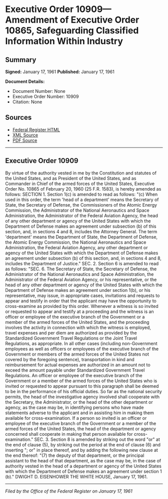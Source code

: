 # Executive Order 10909—Amendment of Executive Order 10865, Safeguarding Classified Information Within Industry

## Summary

**Signed:** January 17, 1961
**Published:** January 17, 1961

**Document Details:**
- Document Number: None
- Executive Order Number: 10909
- Citation: None

## Sources
- [Federal Register HTML](https://www.presidency.ucsb.edu/documents/executive-order-10909-amendment-executive-order-10865-safeguarding-classified-information)
- [XML Source](None)
- [PDF Source](None)

---

## Executive Order 10909

By virtue of the authority vested in me by the Constitution and statutes of the United States, and as President of the United States, and as Commander in Chief of the armed forces of the United States, Executive Order No. 10865 of February 20, 1960 (25 F.R. 1583), is hereby amended as follows:
SECTION 1. Section 1(c) is amended to read as follows:
"(c) When used in this order, the term 'head of a department' means the Secretary of State, the Secretary of Defense, the Commissioners of the Atomic Energy Commission, the Administrator of the National Aeronautics and Space Administration, the Administrator of the Federal Aviation Agency, the head of any other department or agency of the United States with which the Department of Defense makes an agreement under subsection (b) of this section, and, in sections 4 and 8, includes the Attorney General. The term 'department' means the Department of State, the Department of Defense, the Atomic Energy Commission, the National Aeronautics and Space Administration, the Federal Aviation Agency, any other department or agency of the United States with which the Department of Defense makes an agreement under subsection (b) of this section, and, in sections 4 and 8, includes the Department of Justice."
SEC. 2. Section 6 is amended to read as follows:
"SEC. 6. The Secretary of State, the Secretary of Defense, the Administrator of the National Aeronautics and Space Administration, the Administrator of the Federal Aviation Agency, or his representative, or the head of any other department or agency of the United States with which the Department of Defense makes an agreement under section 1(b), or his representative, may issue, in appropriate cases, invitations and requests to appear and testify in order that the applicant may have the opportunity to cross-examine as provided by this order. Whenever a witness is so invited or requested to appear and testify at a proceeding and the witness is an officer or employee of the executive branch of the Government or a member of the armed forces of the United States, and the proceeding involves the activity in connection with which the witness is employed, travel expenses and per diem are authorized as provided by the Standardized Government Travel Regulations or the Joint Travel Regulations, as appropriate. In all other cases (including non-Government employees as well as officers or employees of the executive branch of the Government or members of the armed forces of the United States not covered by the foregoing sentence), transportation in kind and reimbursement for actual expenses are authorized in an amount not to exceed the amount payable under Standardized Government Travel Regulations. An officer or employee of the executive branch of the Government or a member of the armed forces of the United States who is invited or requested to appear pursuant to this paragraph shall be deemed to be in the performance of his official duties. So far as the national security permits, the head of the investigative agency involved shall cooperate with the Secretary, the Administrator, or the head of the other department or agency, as the case may be, in identifying persons who have made statements adverse to the applicant and in assisting him in making them available for cross-examination. If a person so invited is an officer or employee of the executive branch of the Government or a member of the armed forces of the United States, the head of the department or agency concerned shall cooperate in making that person available for cross-examination."
SEC. 3. Section 8 is amended by striking out the word "or" at the end of clause (5), by striking out the period at the end of clause (6) and inserting "; or" in place thereof, and by adding the following new clause at the end thereof:
"(7) the deputy of that department, or the principal assistant to the head of that department, as the case may be, in the case of authority vested in the head of a department or agency of the United States with which the Department of Defense makes an agreement under section 1 (b)."
DWIGHT D. EISENHOWER
THE WHITE HOUSE,
January 17, 1961.

---

*Filed by the Office of the Federal Register on January 17, 1961*
